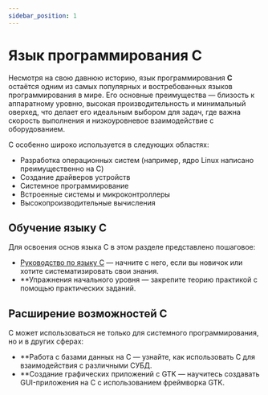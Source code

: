 ```yaml
---
sidebar_position: 1
---
```


# Язык программирования C

Несмотря на свою давнюю историю, язык программирования **C** остаётся одним из самых популярных и востребованных языков программирования в мире. Его основные преимущества — близость к аппаратному уровню, высокая производительность и минимальный оверхед, что делает его идеальным выбором для задач, где важна скорость выполнения и низкоуровневое взаимодействие с оборудованием.

C особенно широко используется в следующих областях:

- Разработка операционных систем (например, ядро Linux написано преимущественно на C)
- Создание драйверов устройств
- Системное программирование
- Встроенные системы и микроконтроллеры
- Высокопроизводительные вычисления

## Обучение языку C

Для освоения основ языка C в этом разделе представлено пошаговое:

- [Руководство по языку C](./Руководство%20по%20C/introduction.md) — начните с него, если вы новичок или хотите систематизировать свои знания.
- **Упражнения начального уровня — закрепите теорию практикой с помощью практических заданий.

## Расширение возможностей C

C может использоваться не только для системного программирования, но и в других сферах:

- **Работа с базами данных на C — узнайте, как использовать C для взаимодействия с различными СУБД.
- **Создание графических приложений с GTK — научитесь создавать GUI-приложения на C с использованием фреймворка GTK.

